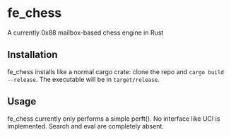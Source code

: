 # fe_chess
A currently 0x88 mailbox-based chess engine in Rust

## Installation
fe_chess installs like a normal cargo crate: clone the repo and `cargo build --release`.
The executable will be in `target/release`.

## Usage
fe_chess currently only performs a simple perft(). No interface like UCI is implemented.
Search and eval are completely absent.
